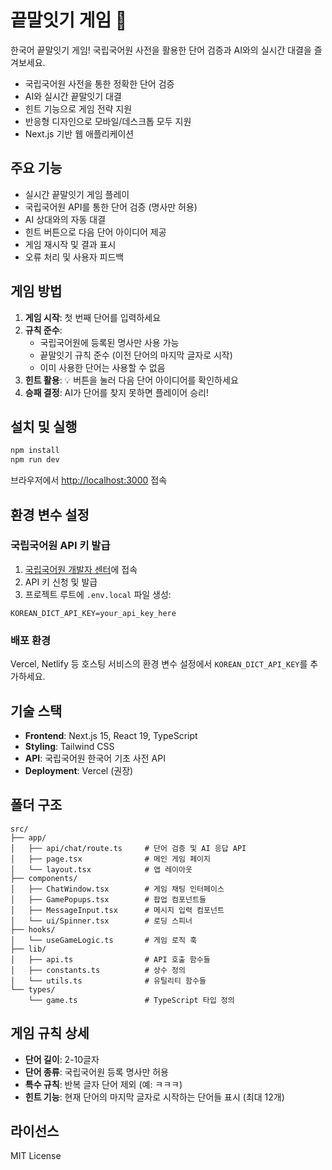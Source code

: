 # 끝말잇기 게임 🎯

한국어 끝말잇기 게임! 국립국어원 사전을 활용한 단어 검증과 AI와의 실시간 대결을 즐겨보세요.

- 국립국어원 사전을 통한 정확한 단어 검증
- AI와 실시간 끝말잇기 대결
- 힌트 기능으로 게임 전략 지원
- 반응형 디자인으로 모바일/데스크톱 모두 지원
- Next.js 기반 웹 애플리케이션

## 주요 기능
- 실시간 끝말잇기 게임 플레이
- 국립국어원 API를 통한 단어 검증 (명사만 허용)
- AI 상대와의 자동 대결
- 힌트 버튼으로 다음 단어 아이디어 제공
- 게임 재시작 및 결과 표시
- 오류 처리 및 사용자 피드백

## 게임 방법

1. **게임 시작**: 첫 번째 단어를 입력하세요
2. **규칙 준수**:
   - 국립국어원에 등록된 명사만 사용 가능
   - 끝말잇기 규칙 준수 (이전 단어의 마지막 글자로 시작)
   - 이미 사용한 단어는 사용할 수 없음
3. **힌트 활용**: 💡 버튼을 눌러 다음 단어 아이디어를 확인하세요
4. **승패 결정**: AI가 단어를 찾지 못하면 플레이어 승리!

## 설치 및 실행

```bash
npm install
npm run dev
```

브라우저에서 [http://localhost:3000](http://localhost:3000) 접속

## 환경 변수 설정

### 국립국어원 API 키 발급
1. [국립국어원 개발자 센터](https://krdict.korean.go.kr/openApi/openApiInfo)에 접속
2. API 키 신청 및 발급
3. 프로젝트 루트에 `.env.local` 파일 생성:

```
KOREAN_DICT_API_KEY=your_api_key_here
```

### 배포 환경
Vercel, Netlify 등 호스팅 서비스의 환경 변수 설정에서 `KOREAN_DICT_API_KEY`를 추가하세요.

## 기술 스택

- **Frontend**: Next.js 15, React 19, TypeScript
- **Styling**: Tailwind CSS
- **API**: 국립국어원 한국어 기초 사전 API
- **Deployment**: Vercel (권장)

## 폴더 구조

```
src/
├── app/
│   ├── api/chat/route.ts     # 단어 검증 및 AI 응답 API
│   ├── page.tsx              # 메인 게임 페이지
│   └── layout.tsx            # 앱 레이아웃
├── components/
│   ├── ChatWindow.tsx        # 게임 채팅 인터페이스
│   ├── GamePopups.tsx        # 팝업 컴포넌트들
│   ├── MessageInput.tsx      # 메시지 입력 컴포넌트
│   └── ui/Spinner.tsx        # 로딩 스피너
├── hooks/
│   └── useGameLogic.ts       # 게임 로직 훅
├── lib/
│   ├── api.ts                # API 호출 함수들
│   ├── constants.ts          # 상수 정의
│   └── utils.ts              # 유틸리티 함수들
└── types/
    └── game.ts               # TypeScript 타입 정의
```

## 게임 규칙 상세

- **단어 길이**: 2-10글자
- **단어 종류**: 국립국어원 등록 명사만 허용
- **특수 규칙**: 반복 글자 단어 제외 (예: ㅋㅋㅋ)
- **힌트 기능**: 현재 단어의 마지막 글자로 시작하는 단어들 표시 (최대 12개)

## 라이선스

MIT License
